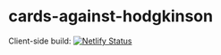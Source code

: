 # cards-against-hodgkinson
Client-side build: 
[![Netlify Status](https://api.netlify.com/api/v1/badges/647c7141-1bde-466c-a4fa-0029b4dc01f8/deploy-status)](https://app.netlify.com/sites/festive-poincare-dd4ab7/deploys)
